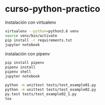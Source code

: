 # curso-python-practico


Instalación con virtualenv

```bash
virtualenv --python=python3.6 venv
source venv/bin/activate
pip install -r requirements.txt
jupyter notebook
```

instalación con pipenv

```bash
pip install pipenv
pipenv install
pipenv shell
jupyter notebook
```

```bash
python -m unittest tests/test_example01.py
python -m unittest tests/test_example02.py
py.test tests/test_example02_1.py 
tox
```
